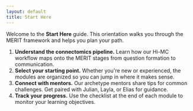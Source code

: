 ```yaml
---
layout: default
title: Start Here
---
```


Welcome to the **Start Here** guide. This orientation walks you through the MERIT framework and helps you plan your path.

1. **Understand the connectomics pipeline.** Learn how our Hi-MC workflow maps onto the MERIT stages from question formation to communication.
2. **Select your starting point.** Whether you're new or experienced, the modules are organized so you can jump in where it makes sense.
3. **Connect with mentors.** Our archetype mentors share tips for common challenges. Get paired with Julian, Layla, or Elias for guidance.
4. **Track your progress.** Use the checklist at the end of each module to monitor your learning objectives.
